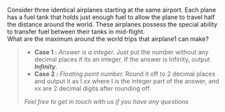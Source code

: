 <div class="markdown-content" id="problem-content">
<p>Consider three identical airplanes starting at the same airport. Each plane has a fuel tank that holds just enough fuel to allow the plane to travel half the distance around the world. These airplanes possess the special ability to transfer fuel between their tanks in mid-flight. <br/>
What are the maximum around the world trips that airplane1 can make?</p>
<blockquote>
<ul>
<li><strong>Case 1 :</strong> <em>Answer is a integer.</em>  Just put the number without any decimal places if its an integer. If the answer is Infinity, output <strong><em>Infinity</em></strong>.</li>
<li><strong>Case 2 :</strong> <em>Floating point number.</em> Round it off to 2 decimal places and output it as I.xx where I is the integer part of the answer, and xx are 2 decimal digits after rounding off.</li>
</ul>
<p><em>Feel free to get in touch with us if you have any questions</em></p>
</blockquote>
</div>